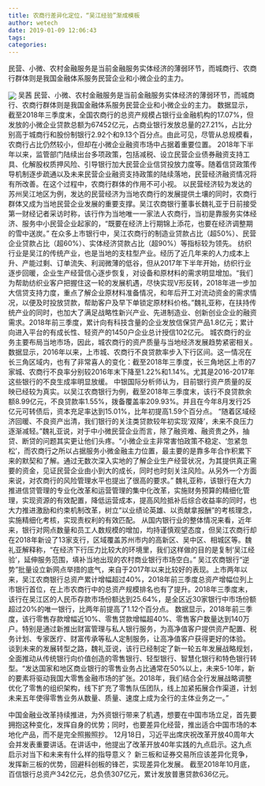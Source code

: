 ```yaml
---
title: 农商行差异化定位，“吴江经验”渐成模板
author: wetech
date: 2019-01-09 12:06:43
tags: 
categories: 
---
```

民营、小微、农村金融服务是当前金融服务实体经济的薄弱环节，而城商行、农商行群体则是我国金融体系服务民营企业和小微企业的主力。
<!-- more -->
<img align="center" border="0" src="https://imgcdn.yicai.com/uppics/images/2019/01/63e51f9540668e07e68dac183f010a8d.jpg" />
吴茜
民营、小微、农村金融服务是当前金融服务实体经济的薄弱环节，而城商行、农商行群体则是我国金融体系服务民营企业和小微企业的主力。
数据显示，截至2018年三季度末，全国农商行的总资产规模占银行业金融机构的17.07%，但发放的小微企业贷款总额为67452亿元，占商业银行发放总量的27.21%，占比分别高于城商行和股份制银行2.92个和9.13个百分点。由此可见，尽管从总规模看，农商行占比仍然较小，但却在小微企业融资市场中占据着重要位置。
2018年下半年以来，监管部门陆续出台多项政策，包括减税、设立民营企业债券融资支持工具、化解股权质押风险、引导银行加大民营企业信贷投放力度等。随着信贷政策传导机制逐步疏通以及未来民营企业融资支持政策的陆续落地，民营经济融资情况将有所改善。在这个过程中，农商行群体的作用不可小视。
以民营经济较为发达的苏州吴江地区为例，发达的民营经济为当地农商行的发展提供土壤的同时，农商行群体又成为当地民营企业发展的重要支撑。吴江农商银行董事长魏礼亚于日前接受第一财经记者采访时称，该行作为当地唯一一家法人农商行，当初是靠服务实体经济、服务中小民营企业起家的，“既要在经济上行期锦上添花，也要在经济调整期的雪中送炭。”
在众多上市银行中，吴江农商行的制造业贷款占比（超50%）、民营企业贷款占比（超60%）、实体经济贷款占比（超90%）等指标较为领先。
纺织行业是吴江的传统产业，也是当地的支柱型产业。经历了近几年来的人力成本上升、产能过剩、订单流失、利润微薄的低谷，但从2017年下半年开始，纺织行业逐步回暖，企业生产经营信心逐步恢复，对设备和原材料的需求明显增加。“我们为帮助纺织业客户把握住这一轮的发展机遇，尽快实现V形反转，2018年进一步加大信贷支持力度，重点了解企业原材料准备情况，和年后开工对流动资金的需求情况，以便及时投放贷款，帮助客户及早下单锁定原材料价格。”魏礼亚称，在扶持传统产业的同时，也加大了满足战略性新兴产业、先进制造业、创新创业企业的融资需求。2018年前三季度，累计向有科技含量的企业发放信保贷产品1.8亿元；累计向进入平台的有成长性、轻资产的1450户企业总计授信102亿元。
城农商行的业务主要布局当地市场，因此，城农商行的资产质量与当地经济发展趋势紧密相关。数据显示，2016年以来，上市城、农商行不良贷款率步入下行区间。这一情况在长三角区域内，也有了非常喜人的变化：截至2018年三季度，长三角地区上市的7家城、农商行不良率分别较2016年末下降至1.22%和1.14%。尤其是2016-2017年这些银行的不良生成率明显放缓。
中银国际分析师认为，目前银行资产质量的反映已经较为真实。以吴江农商银行为例，截至2018年三季度末，该行不良贷款余额8.99亿元，不良贷款率1.55%，拨备覆盖率209.93%。并且在今年8月发行25亿元可转债后，资本充足率达到15.01%，比年初提高1.59个百分点。
“随着区域经济回暖、不良资产出清，我们银行的关注类贷款较年初实现‘双降’，未来不良压力逐渐减轻。”魏礼亚说，对于中小微民营企业而言，除了融资难、融资贵之外，抽贷、断贷的问题其实更让他们头疼。“小微企业主非常害怕政策不稳定、‘忽紧忽松’，而农商行之所以占据服务小微金融主力位置，最主要的是靠多年合作积累下来的默契和了解。通过无数次深入实地的了解企业生产经营状况，为其提供真正需要的资金，见证民营企业由小到大的成长，同时也时刻关注风险。从另外一个方面来说，对农商行的风险管理水平也提出了很高的要求。”
魏礼亚称，该银行在大力推进信贷管理的专业化改革和运营管理的集中化改革，实施财务预算的精细化管理，实现资源的有效配置，降低运营成本，提高风险抵补后综合收益率的同时，也大力推进激励和约束机制改革，树立“以业绩论英雄、以贡献拿报酬”的考核理念，实施精细化考核，实现责权利的有效匹配。
从国内银行业的整体情况来看，近年来，银行对网点数量和员工人数规模的增加，均持谨慎观望态度，但吴江农商行却在2018年新设了13家支行，区域覆盖苏州市内的高新区、吴中区、相城区等。魏礼亚解释称，“在经济下行压力比较大的环境里，我们这样做的目的是复制‘吴江经验’，延伸服务范围，填补当地出现的农村商业银行市场空白。”
吴江农商银行“逆势”批量设立新网点举措的底气，来自于2017年以来比较好的表现。上市两年以来，吴江农商银行总资产累计增幅超过40%，2018年前三季度总资产增幅位列上市银行首位，在上市农商行中的总资产规模排名也有了提升。2018年三季度末，该行在吴江区的人民币存款市场份额达到25.64%，是全区近30家银行中市场份额超过20%的唯一银行，比两年前提高了1.12个百分点。
数据显示，2018年前三季度，该行零售存款增幅近10%、零售贷款增幅超40%、零售客户数量达到140万户。特别是通过新推出财富管理与私人银行服务，为高净值客户提供资产配置、税务计划、专家医疗、财富传承等私人定制服务，让高净值客户获得更好的体验。
谈到未来的发展转型之路，魏礼亚说，该行已经制定了新一轮五年发展战略规划，全面推动从传统银行向价值创造的零售银行、轻型银行、智慧化银行和特色银行转型。“发达国家和地区商业银行的零售业务占比通常在50%以上，未来5-10年，新的要素将驱动我国大零售金融市场的扩张。2018年，我们结合全行发展战略调整优化了零售的组织架构，线下扩充了零售队伍团队，线上加紧拓展合作渠道，计划未来五年使得零售业务从数量、质量、速度上成为全行的主体业务之一。”
 
 
中国金融业改革持续推进，为外资银行带来了机遇，想要在中国市场立足，首先要拥抱这种变化，发挥自身的优势；同时，也要差异化经营，推出适合中国市场的本地化产品，而不是完全照搬照抄。
12月18日，习近平出席庆祝改革开放40周年大会并发表重要讲话。在讲话中，他提出了改革开放40年实践的九点启示。这九点启示对当下和未来有什么样的指导意义？
新三板和证券交易所应该差异化竞争，发挥新三板的优势，回避科创板的锋芒，实现差异化发展。
截至2018年10月底，百信银行总资产342亿元，总负债307亿元，累计发放普惠贷款636亿元。
